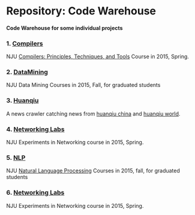 # Repository: Code Warehouse

#### Code Warehouse for some individual projects

### 1. [Compilers](./Compiler)
NJU [Compilers: Principles, Techniques, and Tools](http://cs.nju.edu.cn/daixinyu/Compiler.htm)  Course in 2015, Spring.

### 2. [DataMining](./DataMining)
NJU Data Mining Courses in 2015, Fall, for graduated students

### 3. [Huanqiu](./Huanqiu)
A news crawler catching news from [huanqiu china](http://mil.huanqiu.com/china/) and [huanqiu world](http://mil.huanqiu.com/world/).

### 4. [Networking Labs](./NetworkingLab)
NJU Experiments in Networking course in 2015, Spring.

### 5. [NLP](./NLP) 
NJU [Natural Language Processing](http://cs.nju.edu.cn/daixinyu/mt.htm) Courses in 2015, fall, for graduated students

### 6. [Networking Labs](./NetworkingLab)
NJU Experiments in Networking course in 2015, Spring.
